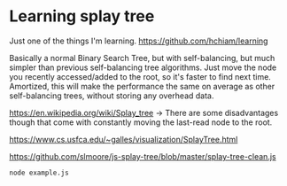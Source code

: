 # Learning splay tree

Just one of the things I'm learning. <https://github.com/hchiam/learning>

Basically a normal Binary Search Tree, but with self-balancing, but much simpler than previous self-balancing tree algorithms. Just move the node you recently accessed/added to the root, so it's faster to find next time. Amortized, this will make the performance the same on average as other self-balancing trees, without storing any overhead data.

<https://en.wikipedia.org/wiki/Splay_tree> -> There are some disadvantages though that come with constantly moving the last-read node to the root.

<https://www.cs.usfca.edu/~galles/visualization/SplayTree.html>

<https://github.com/slmoore/js-splay-tree/blob/master/splay-tree-clean.js>

```bash
node example.js
```
